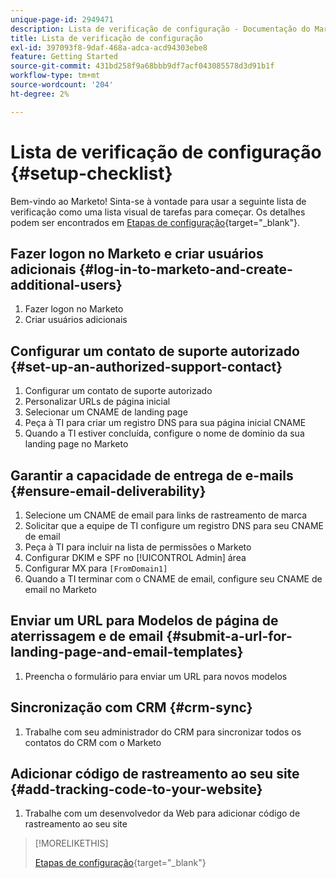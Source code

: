 ```yaml
---
unique-page-id: 2949471
description: Lista de verificação de configuração - Documentação do Marketo - Documentação do produto
title: Lista de verificação de configuração
exl-id: 397093f8-9daf-468a-adca-acd94303ebe8
feature: Getting Started
source-git-commit: 431bd258f9a68bbb9df7acf043085578d3d91b1f
workflow-type: tm+mt
source-wordcount: '204'
ht-degree: 2%

---
```


# Lista de verificação de configuração {#setup-checklist}

Bem-vindo ao Marketo! Sinta-se à vontade para usar a seguinte lista de verificação como uma lista visual de tarefas para começar. Os detalhes podem ser encontrados em [Etapas de configuração](/help/marketo/getting-started/setup/setup-steps.md){target="_blank"}.

## Fazer logon no Marketo e criar usuários adicionais {#log-in-to-marketo-and-create-additional-users}

1. Fazer logon no Marketo
1. Criar usuários adicionais

## Configurar um contato de suporte autorizado {#set-up-an-authorized-support-contact}

1. Configurar um contato de suporte autorizado
1. Personalizar URLs de página inicial
1. Selecionar um CNAME de landing page
1. Peça à TI para criar um registro DNS para sua página inicial CNAME
1. Quando a TI estiver concluída, configure o nome de domínio da sua landing page no Marketo

## Garantir a capacidade de entrega de e-mails {#ensure-email-deliverability}

1. Selecione um CNAME de email para links de rastreamento de marca
1. Solicitar que a equipe de TI configure um registro DNS para seu CNAME de email
1. Peça à TI para incluir na lista de permissões o Marketo
1. Configurar DKIM e SPF no [!UICONTROL Admin] área
1. Configurar MX para `[FromDomain1]`
1. Quando a TI terminar com o CNAME de email, configure seu CNAME de email no Marketo

## Enviar um URL para Modelos de página de aterrissagem e de email {#submit-a-url-for-landing-page-and-email-templates}

1. Preencha o formulário para enviar um URL para novos modelos

## Sincronização com CRM {#crm-sync}

1. Trabalhe com seu administrador do CRM para sincronizar todos os contatos do CRM com o Marketo

## Adicionar código de rastreamento ao seu site {#add-tracking-code-to-your-website}

1. Trabalhe com um desenvolvedor da Web para adicionar código de rastreamento ao seu site

>[!MORELIKETHIS]
>
>[Etapas de configuração](/help/marketo/getting-started/setup/setup-steps.md){target="_blank"}
